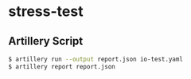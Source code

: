 # stress-test
## Artillery Script
```bash
$ artillery run --output report.json io-test.yaml
$ artillery report report.json
```